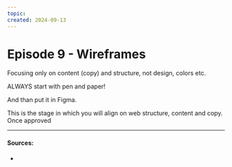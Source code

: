 ```yaml
---
topic: 
created: 2024-09-13
---
```


# Episode 9 - Wireframes

Focusing only on content (copy) and structure, not design, colors etc.

ALWAYS start with pen and paper!

And than put it in Figma. 

This is the stage in which you will align on web structure, content and copy.
Once approved




___
#### Sources:
- 